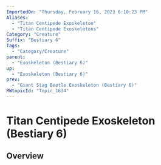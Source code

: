 ```yaml
---
ImportedOn: "Thursday, February 16, 2023 6:10:23 PM"
Aliases:
  - "Titan Centipede Exoskeleton"
  - "Titan Centipede Exoskeletons"
Category: "Creature"
Suffix: "Bestiary 6"
Tags:
  - "Category/Creature"
parent:
  - "Exoskeleton (Bestiary 6)"
up:
  - "Exoskeleton (Bestiary 6)"
prev:
  - "Giant Stag Beetle Exoskeleton (Bestiary 6)"
RWtopicId: "Topic_1634"
---
```

# Titan Centipede Exoskeleton (Bestiary 6)
## Overview
